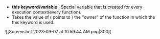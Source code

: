 - **this keyword/variable** : Special variable that is created for every execution context(every function). 
- Takes the value of ( points to ) the "owner" of the function in which the this keyword is used.

![[Screenshot 2023-09-07 at 10.59.44 AM.png|300]]

